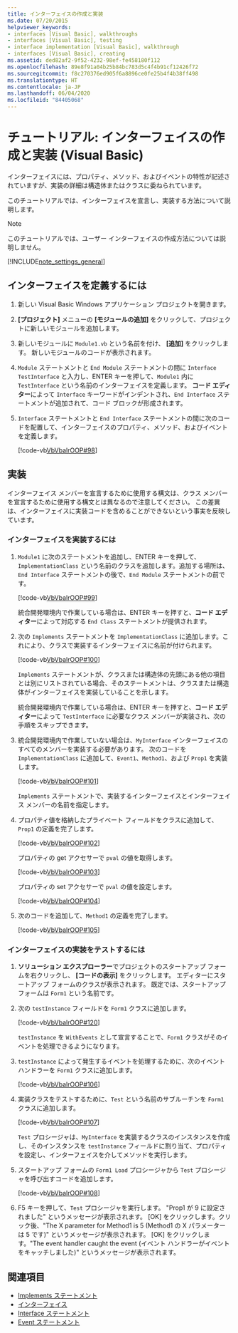 ```yaml
---
title: インターフェイスの作成と実装
ms.date: 07/20/2015
helpviewer_keywords:
- interfaces [Visual Basic], walkthroughs
- interfaces [Visual Basic], testing
- interface implementation [Visual Basic], walkthrough
- interfaces [Visual Basic], creating
ms.assetid: ded82af2-9f52-4232-98ef-fe458180f112
ms.openlocfilehash: 89e8f91a04b25b84bc783d5c4f4b91cf12426f72
ms.sourcegitcommit: f8c270376ed905f6a8896ce0fe25b4f4b38ff498
ms.translationtype: HT
ms.contentlocale: ja-JP
ms.lasthandoff: 06/04/2020
ms.locfileid: "84405068"
---
```

# <a name="walkthrough-creating-and-implementing-interfaces-visual-basic"></a>チュートリアル: インターフェイスの作成と実装 (Visual Basic)

インターフェイスには、プロパティ、メソッド、およびイベントの特性が記述されていますが、実装の詳細は構造体またはクラスに委ねられています。  
  
 このチュートリアルでは、インターフェイスを宣言し、実装する方法について説明します。  
  
> [!NOTE]
> このチュートリアルでは、ユーザー インターフェイスの作成方法については説明しません。  
  
[!INCLUDE[note_settings_general](~/includes/note-settings-general-md.md)]  
  
## <a name="to-define-an-interface"></a>インターフェイスを定義するには
  
1. 新しい Visual Basic Windows アプリケーション プロジェクトを開きます。  
  
2. **[プロジェクト]** メニューの **[モジュールの追加]** をクリックして、プロジェクトに新しいモジュールを追加します。  
  
3. 新しいモジュールに `Module1.vb` という名前を付け、 **[追加]** をクリックします。 新しいモジュールのコードが表示されます。  
  
4. `Module` ステートメントと `End Module` ステートメントの間に `Interface TestInterface` と入力し、ENTER キーを押して、`Module1` 内に `TestInterface` という名前のインターフェイスを定義します。 **コード エディター**によって `Interface` キーワードがインデントされ、`End Interface` ステートメントが追加されて、コード ブロックが形成されます。  
  
5. `Interface` ステートメントと `End Interface` ステートメントの間に次のコードを配置して、インターフェイスのプロパティ、メソッド、およびイベントを定義します。  
  
     [!code-vb[VbVbalrOOP#98](~/samples/snippets/visualbasic/VS_Snippets_VBCSharp/VbVbalrOOP/VB/OOP.vb#98)]
  
## <a name="implementation"></a>実装

 インターフェイス メンバーを宣言するために使用する構文は、クラス メンバーを宣言するために使用する構文とは異なるので注意してください。 この差異は、インターフェイスに実装コードを含めることができないという事実を反映しています。  
  
### <a name="to-implement-the-interface"></a>インターフェイスを実装するには
  
1. `Module1` に次のステートメントを追加し、ENTER キーを押して、`ImplementationClass` という名前のクラスを追加します。追加する場所は、`End Interface` ステートメントの後で、`End Module` ステートメントの前です。  
  
     [!code-vb[VbVbalrOOP#99](~/samples/snippets/visualbasic/VS_Snippets_VBCSharp/VbVbalrOOP/VB/OOP.vb#99)]
  
     統合開発環境内で作業している場合は、ENTER キーを押すと、**コード エディター**によって対応する `End Class` ステートメントが提供されます。  
  
2. 次の `Implements` ステートメントを `ImplementationClass` に追加します。これにより、クラスで実装するインターフェイスに名前が付けられます。  
  
     [!code-vb[VbVbalrOOP#100](~/samples/snippets/visualbasic/VS_Snippets_VBCSharp/VbVbalrOOP/VB/OOP.vb#100)]
  
     `Implements` ステートメントが、クラスまたは構造体の先頭にある他の項目とは別にリストされている場合、そのステートメントは、クラスまたは構造体がインターフェイスを実装していることを示します。  
  
     統合開発環境内で作業している場合は、ENTER キーを押すと、**コード エディター**によって `TestInterface` に必要なクラス メンバーが実装され、次の手順をスキップできます。  
  
3. 統合開発環境内で作業していない場合は、`MyInterface` インターフェイスのすべてのメンバーを実装する必要があります。 次のコードを `ImplementationClass` に追加して、`Event1`、`Method1`、および `Prop1` を実装します。  
  
     [!code-vb[VbVbalrOOP#101](~/samples/snippets/visualbasic/VS_Snippets_VBCSharp/VbVbalrOOP/VB/OOP.vb#101)]
  
     `Implements` ステートメントで、実装するインターフェイスとインターフェイス メンバーの名前を指定します。  
  
4. プロパティ値を格納したプライベート フィールドをクラスに追加して、`Prop1` の定義を完了します。  
  
     [!code-vb[VbVbalrOOP#102](~/samples/snippets/visualbasic/VS_Snippets_VBCSharp/VbVbalrOOP/VB/OOP.vb#102)]
  
     プロパティの get アクセサーで `pval` の値を取得します。  
  
     [!code-vb[VbVbalrOOP#103](~/samples/snippets/visualbasic/VS_Snippets_VBCSharp/VbVbalrOOP/VB/OOP.vb#103)]
  
     プロパティの set アクセサーで `pval` の値を設定します。  
  
     [!code-vb[VbVbalrOOP#104](~/samples/snippets/visualbasic/VS_Snippets_VBCSharp/VbVbalrOOP/VB/OOP.vb#104)]
  
5. 次のコードを追加して、`Method1` の定義を完了します。  
  
     [!code-vb[VbVbalrOOP#105](~/samples/snippets/visualbasic/VS_Snippets_VBCSharp/VbVbalrOOP/VB/OOP.vb#105)]
  
### <a name="to-test-the-implementation-of-the-interface"></a>インターフェイスの実装をテストするには
  
1. **ソリューション エクスプローラー**でプロジェクトのスタートアップ フォームを右クリックし、 **[コードの表示]** をクリックします。 エディターにスタートアップ フォームのクラスが表示されます。 既定では、スタートアップ フォームは `Form1` という名前です。  
  
2. 次の `testInstance` フィールドを `Form1` クラスに追加します。  
  
     [!code-vb[VbVbalrOOP#120](~/samples/snippets/visualbasic/VS_Snippets_VBCSharp/VbVbalrOOP/VB/OOP.vb#120)]
  
     `testInstance` を `WithEvents` として宣言することで、`Form1` クラスがそのイベントを処理できるようになります。  
  
3. `testInstance` によって発生するイベントを処理するために、次のイベント ハンドラーを `Form1` クラスに追加します。  
  
     [!code-vb[VbVbalrOOP#106](~/samples/snippets/visualbasic/VS_Snippets_VBCSharp/VbVbalrOOP/VB/OOP.vb#106)]
  
4. 実装クラスをテストするために、`Test` という名前のサブルーチンを `Form1` クラスに追加します。  
  
     [!code-vb[VbVbalrOOP#107](~/samples/snippets/visualbasic/VS_Snippets_VBCSharp/VbVbalrOOP/VB/OOP.vb#107)]
  
     `Test` プロシージャは、`MyInterface` を実装するクラスのインスタンスを作成し、そのインスタンスを `testInstance` フィールドに割り当て、プロパティを設定し、インターフェイスを介してメソッドを実行します。  
  
5. スタートアップ フォームの `Form1 Load` プロシージャから `Test` プロシージャを呼び出すコードを追加します。  
  
     [!code-vb[VbVbalrOOP#108](~/samples/snippets/visualbasic/VS_Snippets_VBCSharp/VbVbalrOOP/VB/OOP.vb#108)]
  
6. F5 キーを押して、`Test` プロシージャを実行します。 "Prop1 が 9 に設定されました" というメッセージが表示されます。 [OK] をクリックします。クリック後、"The X parameter for Method1 is 5 (Method1 の X パラメーターは 5 です)" というメッセージが表示されます。 [OK] をクリックします。"The event handler caught the event (イベント ハンドラーがイベントをキャッチしました)" というメッセージが表示されます。  
  
## <a name="see-also"></a>関連項目

- [Implements ステートメント](../../../language-reference/statements/implements-statement.md)
- [インターフェイス](index.md)
- [Interface ステートメント](../../../language-reference/statements/interface-statement.md)
- [Event ステートメント](../../../language-reference/statements/event-statement.md)
